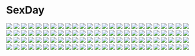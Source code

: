 # SexDay
![](https://konachan.com/image/157566f81c5e56a891d8bb23457d26bb/Konachan.com%20-%20153403%20brown_hair%20clouds%20girls_und_panzer%20kasei_%28xyz%29%20nishizumi_miho%20sky.jpg)
![](https://konachan.com/image/1da9012381ecbfbfdb455740ad29c9d8/Konachan.com%20-%2059907%20orange%20pikachu%20pokemon%20yellow.jpg)
![](https://konachan.com/image/e7f7a695decbe3a14ce0d1816e87c8a3/Konachan.com%20-%2019723%20eclair%20kiddy_grade.jpg)
![](https://konachan.com/image/4d93e38569d2e223758d517982bd0de3/Konachan.com%20-%20204601%20ass%20barefoot%20blonde_hair%20doma_umaru%20food%20gradient%20himouto%21_umaru-chan%20hoodie%20jay_xu%20petals%20signed%20skirt.jpg)
![](https://konachan.com/image/70c343e704ad963a2e4329b3382f6e69/Konachan.com%20-%2095158%20aqua_eyes%20armor%20blue_eyes%20collar%20dress%20fang%20gloves%20gosick%20green_eyes%20hat%20headband%20long_hair%20navel%20pink_eyes%20pink_hair%20ribbons%20short_hair%20twintails.jpg)
![](https://konachan.com/jpeg/75f4a0b4c129750ea5d7302808a135b8/Konachan.com%20-%20289703%20animal_ears%20catgirl%20karyl%20princess_connect%21%20pussy%20pussy_juice%20sayika%20tail%20uncensored.jpg)
![](https://konachan.com/image/4891027607bf29d813801d36765d2a62/Konachan.com%20-%20229435%202girls%20animal%20aqua_eyes%20braids%20breasts%20building%20cat%20cleavage%20clouds%20dress%20flowers%20grass%20long_hair%20shade%20sky%20socks%20stairs%20thighhighs%20twintails.jpg)
![](https://konachan.com/image/bb4aa5c84daf26d5dafa75d1f3215a1f/Konachan.com%20-%20210178%20anthropomorphism%20blue_hair%20breast_hold%20breasts%20censored%20cum%20lactation%20long_hair%20nipples%20no_bra%20oborozuki_kakeru%20open_shirt%20paizuri%20penis%20uniform.jpg)
![](https://konachan.com/jpeg/2750ecebc9b9250db713e3215807a1e8/Konachan.com%20-%20237735%20blush%20brown_hair%20dress%20flowers%20green_eyes%20headdress%20long_hair%20neko-rina%20original%20petals%20rose%20watermark%20wedding_attire.jpg)
![](https://konachan.com/image/5b65923f423bfb6a37ce99edbafbb053/Konachan.com%20-%209186%20askray%20barefoot%20bosshi%20dress%20fan%20green_eyes%20loli%20panties%20summer_dress%20twintails%20underwear%20upskirt.jpg)
![](https://konachan.com/jpeg/29c83fe51a38695d21a9188762982370/Konachan.com%20-%2072920%20blonde_hair%20flandre_scarlet%20hat%20red_eyes%20ribbons%20short_hair%20touhou%20vampire%20wings.jpg)
![](https://konachan.com/jpeg/00797f8edea5171f5aeab28f2c374b01/Konachan.com%20-%20190682%20amagai_tarou%20anthropomorphism%20barefoot%20blush%20brown_hair%20gray_hair%20hoodie%20kantai_collection%20ponytail%20signed%20white%20yuubari_%28kancolle%29.jpg)
![](https://konachan.com/jpeg/523d9c4087690d9bb4bfc1cd74bcd6ee/Konachan.com%20-%20166601%20ankoromochi%20black_hair%20blush%20bow%20choker%20dress%20game_cg%20katsuranomiya_saya%20long_hair%20peassoft%20red_eyes%20ribbons%20satou_satoru%20tie%20twintails.jpg)
![](https://konachan.com/jpeg/a7146fb8e65303a536ce4df6e111b9ac/Konachan.com%20-%20196005%20alice_third_macy%20animal%20blonde_hair%20blue_eyes%20cube%20enomoto_hina%20koi_suru_kanojo_no_bukiyou_na_butai%20long_hair%20school_uniform%20skirt%20thighhighs.jpg)
![](https://konachan.com/jpeg/66e0003106a83d05f894835f63f17742/Konachan.com%20-%2093903%20blush%20breasts%20cleavage%20erect_nipples%20gloves%20gun%20hat%20mahou_shoujo_madoka_magica%20monochrome%20tomoe_mami%20weapon.jpg)
![](https://konachan.com/jpeg/6c391ad01dc7a9377fc719a1b300f5fa/Konachan.com%20-%2078558%20blonde_hair%20blue_eyes%20cropped%20miyama-zero%20original%20scan%20tagme%20twintails.jpg)
![](https://konachan.com/jpeg/c876eb43cee713d31557f7f54471697e/Konachan.com%20-%2012942%20ergo_proxy%20pino.jpg)
![](https://konachan.com/jpeg/9cd7349674277a1ee6d590d6494f7ac4/Konachan.com%20-%20267818%20animal_ears%20anthropomorphism%20bodysuit%20brown_hair%20bunny_ears%20bunnygirl%20collar%20glasses%20green_eyes%20headband%20long_hair%20pantyhose%20tie%20wristwear%20yuuji_%28and%29.jpg)
![](https://konachan.com/image/c0545939e858b1bc735cf6375acdcf6a/Konachan.com%20-%2055096%20blood%20bra%20chaos%3Bhead%20long_hair%20pink_hair%20sakihata_rimi%20school_uniform%20skirt%20underwear.jpg)
![](https://konachan.com/image/128df02b34cf073a027aaa4df9b59039/Konachan.com%20-%20108107%20gumi%20vocaloid.jpg)
![](https://konachan.com/jpeg/96319c90794f5900a00de068c8b26f93/Konachan.com%20-%20159891%20hatsune_miku%20tosura-ayato%20vocaloid.jpg)
![](https://konachan.com/image/e794180430f1e1a7f80514fc2a21c8e8/Konachan.com%20-%20281567%20drums%20enjoy_mix%20group%20guitar%20hakurei_reimu%20ibuki_suika%20instrument%20japanese_clothes%20kirisame_marisa%20loli%20miko%20touhou%20witch%20yakumo_yukari.jpg)
![](https://konachan.com/jpeg/f28e55354f08a61351555189ecfcfccb/Konachan.com%20-%20234971%20animal%20clouds%20fish%20landscape%20mocha_%28cotton%29%20nobody%20original%20petals%20scenic%20signed%20sky%20tree%20waifu2x%20water.jpg)
![](https://konachan.com/image/6a82a33763ed5d90356a6ab38b4bc52d/Konachan.com%20-%20206023%20animal%20bubbles%20fish%20hatsune_miku%20skirt%20thighhighs%20tiwing%20twintails%20vocaloid%20water%20white.jpg)
![](https://konachan.com/image/92d5420fb40c338ea8ac1685b52e16d0/Konachan.com%20-%2023506%20aerith_gainsborough%20final_fantasy%20final_fantasy_vii.jpg)
![](https://konachan.com/image/6682eae320a0ca24b7618f9fdf8b603f/Konachan.com%20-%2078103%20all_male%20animal%20bird%20building%20clouds%20male%20rain%20water%20white_hair.jpg)
![](https://konachan.com/image/1433372bb2eaafe7874cc0bf738db147/Konachan.com%20-%20112372%20amagami%20black_hair%20blue_eyes%20morishima_haruka.jpg)
![](https://konachan.com/image/068201bb2d3e62ef53fbb0faf7370f69/Konachan.com%20-%20118964%20blonde_hair%20blue_eyes%20cabbit%20chisha%20dress%20long_hair%20midori_no_umi%20moon%20night%20petals%20scan%20sky%20yukie.jpg)
![](https://konachan.com/jpeg/27e17b0b4b3f2e8bb823006c00b69695/Konachan.com%20-%20269329%202girls%20aliasing%20azur_lane%20blue_eyes%20breasts%20cleavage%20drink%20flowers%20foxgirl%20gloves%20long_hair%20mask%20moon%20night%20sake%20sky%20tail%20tree%20watermark%20white_hair.jpg)
![](https://konachan.com/image/b0466e31fdc12989db092880f06d9148/Konachan.com%20-%2055630%20akiyama_mio%20ass%20fusataka_shikibu%20k-on%21%20maid%20panties%20striped_panties%20underwear.jpg)
![](https://konachan.com/image/09ab4d9760b35df2b81ae50874e7279b/Konachan.com%20-%20211811%20amami_haruka%20hagiwara_yukiho%20idolmaster%20ima_%28lm_ew%29.jpg)
![](https://konachan.com/image/5c7654e105ea8d79f1ba484c0201c41b/Konachan.com%20-%2077850%20angel_beats%21%20fujimaki%20hayama_eishi%20hinata_hideki%20matsushita%20nakamura_yuri%20noda%20ooyama%20otonashi_yuzuru%20shiina%20tachibana_kanade%20takamatsu%20tk%20yusa.jpg)
![](https://konachan.com/jpeg/81f8edd891630acfcd7a44b5e6b4a808/Konachan.com%20-%20173964%20black_hair%20blonde_hair%20building%20car%20city%20desert%20long_hair%20motorcycle%20original%20pantyhose%20ruins%20skirt%20twintails%20vanipo.jpg)
![](https://konachan.com/image/d7ce82992e7805d8cd4be76e6a77eb56/Konachan.com%20-%20160223%20instrument%20piano%20ray-k%20vocaloid%20yowane_haku.jpg)
![](https://konachan.com/image/5654ebc12bcb03f29582fa24005dd4da/Konachan.com%20-%20259449%20animal%20anthropomorphism%20azur_lane%20bird%20braids%20carchet%20chain%20clouds%20collar%20gloves%20headdress%20long_hair%20purple_eyes%20skirt_lift%20sky%20water%20white_hair.jpg)
![](https://konachan.com/image/f1d0f05835a567436a419b1c5d5b650f/Konachan.com%20-%2085543%20bandaid%20eyepatch%20hatsune_miku%20rolling_girl_%28vocaloid%29%20rope%20vocaloid.jpg)
![](https://konachan.com/image/701de136e72b33eb421f69cd951a050f/Konachan.com%20-%2062931%20hanato_kobato%20kobato%20kohaku_%28kobato%29%20wings.jpg)
![](https://konachan.com/image/f426c440fdc4636b9e13ff51cc03b2a6/Konachan.com%20-%2095146%20bow%20brown_hair%20clouds%20katochin%20long_hair%20school_uniform%20short_hair%20sky%20socks%20stockings%20tagme%20tie.jpg)
![](https://konachan.com/image/398e98956929ed2b9fdc287ab6435002/Konachan.com%20-%2018754%20.hack__%20.hack__g.u.%20.hack__link%20.hack__roots%20haseo.jpg)
![](https://konachan.com/image/c504078ff032169396ac92e0d885429f/Konachan.com%20-%20156256%20dress%20mondaiji_tachi_ga_isekai_kara_kuru_sou_desu_yo%3F%20moon%20pest%20red_eyes%20red_hair%20sky%20yetworldview_kaze.jpg)
![](https://konachan.com/image/0719bbe36083caf8fac42b6d6d332edd/Konachan.com%20-%20137649%20haru_aki%20ia%20space%20vocaloid%20wings%20zoom_layer.jpg)
![](https://konachan.com/image/b681bfdcd1dc40902191a147ef9f26b9/Konachan.com%20-%20158465%20animal%20bird%20clouds%20grass%20landscape%20nifui%20original%20scenic%20sky.jpg)
![](https://konachan.com/jpeg/b4d209bc1437d20cdb13f455295a703c/Konachan.com%20-%20229408%20animal%20apple%20blonde_hair%20blue_eyes%20blush%20braids%20candy%20fish%20food%20fruit%20headdress%20kagamine_rin%20male%20ponytail%20short_hair%20vocaloid%20water%20wristwear%20yukata.jpg)
![](https://konachan.com/image/3f11f136be83810de8f2b792ac482bc6/Konachan.com%20-%20245283%20blue_eyes%20bodysuit%20breasts%20long_hair%20neon_genesis_evangelion%20orange_hair%20skintight%20soryu_asuka_langley%20tagme_%28artist%29%20third-party_edit%20wink.jpg)
![](https://konachan.com/image/92e78e97ff13eb5aa3e374ee416c3d85/Konachan.com%20-%2042976%20ichigo_mashimaro%20itou_chika.jpg)
![](https://konachan.com/jpeg/9fd025944d8b81647a87439328edfb6c/Konachan.com%20-%20304188%20anthropomorphism%20anus%20ass%20azur_lane%20blush%20breasts%20censored%20cum%20long_hair%20nipples%20pink_hair%20pussy%20red_eyes%20shirt_lift%20skirt%20uzuki_karasu%20wet.jpg)
![](https://konachan.com/image/6378adede538d2fd1039d5de5a1f7f7c/Konachan.com%20-%20181588%20barefoot%20blonde_hair%20dress%20flandre_scarlet%20hat%20long_hair%20moon%20night%20ponytail%20red_eyes%20skirt%20touhou%20upskirt%20vampire%20wings%20wristwear.jpg)
![](https://konachan.com/jpeg/bb719c67a7a0ec1ce91deefc8036dd68/Konachan.com%20-%20197855%20blush%20breasts%20brown_eyes%20brown_hair%20censored%20cum%20game_cg%20long_hair%20navel%20nipples%20nude%20penis%20pussy%20sex%20spread_legs%20takasaki_asuka%20wet%20yoshino_keiko.jpg)
![](https://konachan.com/image/c2d875dfcb4c41eea218d878dd42141c/Konachan.com%20-%20258963%20braids%20building%20caligula%20chain%20crown%20dress%20flowers%20gloves%20gray_hair%20group%20gun%20hat%20headband%20long_hair%20male%20mask%20petals%20skirt%20spear%20weapon%20witch_hat.jpg)
![](https://konachan.com/image/4eaf632cb891330e66df2c0c6647a50b/Konachan.com%20-%20184512%20akemiho_tabi_nikki%20glasses%20kouno_hikaru%20oribe_shiori.jpg)
![](https://konachan.com/image/bf4f3777b0528608aa28c1eb1ef47cde/Konachan.com%20-%20118120%20drink%20food%20group%20hatsune_miku%20hoodie%20kagamine_len%20kagamine_rin%20kaito%20male%20megurine_luka%20meiko%20shinwa%20vocaloid.jpg)
![](https://konachan.com/jpeg/eff2ff45229228de53429052bfc7c141/Konachan.com%20-%20291004%20aconitea%20blue_eyes%20game_cg%20gray_hair%20il_shi%20koichi_ai%20onii-chan_asobo%20scenic%20short_hair%20tree.jpg)
![](https://konachan.com/jpeg/a959bf424757bf90b6dfad09873e785d/Konachan.com%20-%20167465%20annie_leonhardt%20armin_arlert%20blonde_hair%20book%20boots%20green_eyes%20hetalia38%20shingeki_no_kyojin%20short_hair%20uniform%20yellow_eyes.jpg)
![](https://konachan.com/image/e7dd91b7a8c7abb5763a17110171474b/Konachan.com%20-%2044170%20animal_ears%20bloomers%20gym_uniform%20miyashita_miki%20ribbons.jpg)
![](https://konachan.com/jpeg/91de1530e1b24f7e1a13ad637b5b956a/Konachan.com%20-%20161026%20bed%20black_hair%20blush%20breasts%20game_cg%20long_hair%20mizuno_rin%20nipples%20no_bra%20panties%20purple_eyes%20reminiscence%20spread_legs%20thighhighs%20tigre_soft%20underwear.jpg)
![](https://konachan.com/image/41af0622e9dd663745673d769ae200fd/Konachan.com%20-%2083315%20hatsune_miku%20miki_%28vocaloid%29%20twintails%20vocaloid.jpg)
![](https://konachan.com/image/1730b36d82f5bff1721c1a20c30a039b/Konachan.com%20-%20192684%20headband%20konno_yuuki%20long_hair%20pink_eyes%20skirt%20swd3e2%20sword%20sword_art_online%20weapon.jpg)
![](https://konachan.com/image/fbccf78a018b9974f3b22e38c0bb7199/Konachan.com%20-%20193977%20building%20city%20original%20pixiv_fantasia%20scenic%20yuushouku.jpg)
![](https://konachan.com/image/a9fb2ea6080428763663d2c4a2cd1510/Konachan.com%20-%2071324%20hatsune_miku%20twintails%20vocaloid.jpg)
![](https://konachan.com/image/1731e2b09393bab02fe880d775d530d9/Konachan.com%20-%20176990%20bandage%20black_hair%20blue_eyes%20breasts%20brown_hair%20fukuda_shuushi%20headband%20long_hair%20ponytail%20school_uniform%20short_hair%20torn_clothes%20water.jpg)
![](https://konachan.com/image/b3d70508fa70c282a169426cb1f71854/Konachan.com%20-%20148743%20ib%20ib_%28ib%29%20saikawa_%280902k137%29.jpg)
![](https://konachan.com/image/4f2065d0c3a88426472e6b9f490f8a79/Konachan.com%20-%20201915%20male%20megurine_luka%20vocaloid.jpg)
![](https://konachan.com/image/0478aca25d5eec4e0406a9e8ef35aed0/Konachan.com%20-%20134308%20dragon%20todee.jpg)
![](https://konachan.com/image/2660eaf2ab303a0c4d9c3973f08bbf54/Konachan.com%20-%2088669%20bandage%20brown_eyes%20brown_hair%20game_cg%20misaki_kurehito%20pajamas%20sasaki_kaori%20short_hair%20trumple%20ushinawareta_mirai_wo_motomete.jpg)
![](https://konachan.com/jpeg/b385ae239528ecf5479d5977ee7cc810/Konachan.com%20-%20222405%20aliasing%20black_hair%20blush%20bow%20breasts%20bubbles%20clouds%20hateno-yukimi%20long_hair%20navel%20see_through%20skirt%20sky%20thighhighs%20tree%20waifu2x%20water%20wet%20yellow_eyes.jpg)
![](https://konachan.com/jpeg/7eaa64adb922266e192b3a5ff366d4d5/Konachan.com%20-%20177035%20ayame_no_machi_to_ohimesama%20blue_eyes%20game_cg%20kazuharu_kina%20more_%28company%29%20pink_hair%20shichigahama_yuri%20short_hair%20skirt.jpg)
![](https://konachan.com/jpeg/60a2a042b557ea39d59100a44061fb61/Konachan.com%20-%20291114%20blush%20bondage%20breasts%20dark_skin%20gray_hair%20green_eyes%20long_hair%20nipples%20no_bra%20nopan%20open_shirt%20penis%20pussy%20sex%20shokut-zz%20tail%20tears%20uncensored.jpg)
![](https://konachan.com/image/2479b25934d1205fe9d84bf1a1eac72c/Konachan.com%20-%20170094%20ass%20bakemonogatari%20barefoot%20black%20long_hair%20monogatari_%28series%29%20panties%20purple_eyes%20purple_hair%20senjougahara_hitagi%20taka_tony%20underwear%20vector.jpg)
![](https://konachan.com/jpeg/7cb28fe8e842a84cba8a0ca5076e612b/Konachan.com%20-%20286935%20ass%20atelier_kaguya%20censored%20choco_chip%20game_cg%20natsuno_ai%20nee-chan_no_susume%20panty_pull%20pussy.jpg)
![](https://konachan.com/image/edccabd028a06fb4ae2eab574ad50949/Konachan.com%20-%20259957%202girls%20animal%20black_hair%20blonde_hair%20car%20cat%20chito%20clouds%20gensuke%20hat%20short_hair%20shoujo_shuumatsu_ryoukou%20sky%20snow%20uniform%20yuuri.jpg)
![](https://konachan.com/jpeg/bfeefe32b69b75b92f4322ee2b1e8bb4/Konachan.com%20-%20256083%20ass%20beach%20blush%20braids%20breasts%20censored%20clouds%20game_cg%20harukaze_soft%20long_hair%20nipples%20penis%20ponytail%20red_eyes%20sky%20swimsuit%20water%20wet%20white_hair.jpg)
![](https://konachan.com/image/7fa7e5c4ccea72c0eec321a32b172bca/Konachan.com%20-%20126204%20animal%20brown_hair%20collar%20fire%20gloves%20group%20hat%20headband%20long_hair%20original%20pink_eyes%20red_eyes%20short_hair%20socks%20sword%20tiger%20weapon%20white_hair.jpg)
![](https://konachan.com/jpeg/05efba98a94b0aa9910208781f99d244/Konachan.com%20-%20248450%202girls%20anthropomorphism%20kantai_collection%20tagme_%28artist%29%20yura_%28kancolle%29%20yuubari_%28kancolle%29.jpg)
![](https://konachan.com/image/52aaf9c1c164d63c2cf013a1cc0c5096/Konachan.com%20-%20255718%20anthropomorphism%20azur_lane%20clouds%20ecens%20garter_belt%20gloves%20long_hair%20orange_eyes%20prinz_eugen_%28azur_lane%29%20sky%20stockings%20uniform%20water%20white_hair.jpg)
![](https://konachan.com/image/7e431fba812c082a94ce9c903d87387f/Konachan.com%20-%2065163%20gun%20mecha%20mobile_suit_gundam%20sky%20sword%20weapon.jpg)
![](https://konachan.com/image/e84e89fd4ff28b1f6a40482cc96c3f3a/Konachan.com%20-%20100702%20armor%20bow_%28weapon%29%20building%20cape%20gloves%20lin%2B%20original%20pixiv_fantasia%20red_eyes%20signed%20thighhighs%20weapon%20white_hair%20wings%20zettai_ryouiki.jpg)
![](https://konachan.com/image/4bc54720fbc58d91bde9953bc62b0f70/Konachan.com%20-%20130818%20aqua_eyes%20braids%20choker%20ia%20long_hair%20pink_hair%20sazanami_shione%20skirt%20twintails%20vocaloid.jpg)
![](https://konachan.com/image/b7ecfb8edb66f807c6482fff33ef7b38/Konachan.com%20-%2041372%20all_male%20black_hair%20building%20gloves%20graffiti%20kuroshitsuji%20male%20red_eyes%20sebastian_michaelis%20short_hair.jpg)
![](https://konachan.com/image/7bdc9193027ee2519e4299b73dce1395/Konachan.com%20-%20103346%20all_male%20blonde_hair%20brown_hair%20male%20shounen_ai%20trap%20umineko_no_naku_koro_ni%20umishima_senbon%20ushiromiya_leon%20willard_h_wright.jpg)
![](https://konachan.com/image/67fa6fd3c29d005b2871a447c60ae388/Konachan.com%20-%20203715%20animal%20animal_ears%20blonde_hair%20building%20cat%20hat%20long_hair%20original%20sts%20train%20yellow_eyes.jpg)
![](https://konachan.com/image/555dd99bbe6e8452682c15681d9952dc/Konachan.com%20-%20136622%20elsee_de_ruth_ima%20haqua_du_lot_herminium%20jpeg_artifacts%20kami_nomi_zo_shiru_sekai%20long_hair%20tagme.jpg)
![](https://konachan.com/image/f165aedbb05f272756f87853b7fe655f/Konachan.com%20-%20120810%20beatrice%20blush%20mirai_nikki%20parody%20purple%20short_hair%20tagme%20umineko_no_naku_koro_ni.jpg)
![](https://konachan.com/image/0694ac6997e79e7f42d9424f6deb74aa/Konachan.com%20-%20300449%20dress%20green_hair%20nopan%20original%20short_hair%20summer_dress%20tagme_%28artist%29%20water.jpg)
![](https://konachan.com/image/825f1dba0914af49632105d64f2d42cb/Konachan.com%20-%20210284%20anal%20blue_hair%20boots%20breast_grab%20breasts%20dogoo%20gloves%20iris_heart%20jiffic%20long_hair%20nipples%20nude%20pururut%20pussy_juice%20sex%20tentacles%20thighhighs.jpg)
![](https://konachan.com/image/bad92ea6824904fa6bd5f7e28ba6cc49/Konachan.com%20-%20186391%2071%20blue_eyes%20blue_hair%20kill_la_kill%20matoi_ryuuko%20short_hair.jpg)
![](https://konachan.com/jpeg/d51c2bdbb35d6c47f6cc15eb0757b6dc/Konachan.com%20-%20281027%20bed%20blonde_hair%20book%20brown_eyes%20candy%20cropped%20long_hair%20milllim%20mirror%20original%20phone%20school_uniform%20thighhighs%20zettai_ryouiki.jpg)
![](https://konachan.com/image/e046074859c7d93adbde44b36fbeeee6/Konachan.com%20-%2017947%20minakami_kaho%20sister_princess.jpg)
![](https://konachan.com/jpeg/bd92bd9f43f35f4a7e4414f298f3f4e5/Konachan.com%20-%20271179%20anus%20ass%20autumn%20blue_eyes%20blush%20breasts%20green_hair%20kochiya_sanae%20leaves%20long_hair%20night%20nude%20onsen%20sky%20stars%20touhou%20tree%20waifu2x%20water%20wet.jpg)
![](https://konachan.com/image/a02158974cbba4df76a7ff75c0d1997e/Konachan.com%20-%20265019%20hatsune_miku%20lengchan_%28fu626878068%29%20magical_mirai_%28vocaloid%29%20microphone%20vocaloid.jpg)
![](https://konachan.com/image/8dc4d1d74cd968de2165408cd2d23dc8/Konachan.com%20-%206075%20d.gray-man%20gray%20tyki_mikk.jpg)
![](https://konachan.com/image/9604a35506f375589499ea8a1a81c28e/Konachan.com%20-%2017641%20hiiragi_kagami%20izumi_konata%20lucky_star.jpg)
![](https://konachan.com/image/cd4135ef6e7ed1d3e2b01f3e8c5c58a0/Konachan.com%20-%2024794%20chibi%20close%20dears%20food%20green_hair%20red_eyes%20ren_%28dears%29.jpg)
![](https://konachan.com/image/90c2031d40973fc31198dfb8ef488117/Konachan.com%20-%20300166%20bicycle%20brown_eyes%20brown_hair%20clouds%20drink%20hinata_%28lipcream%29%20kneehighs%20male%20original%20school_uniform%20shirt%20short_hair%20sky%20water.jpg)
![](https://konachan.com/image/e0d738264333dc5cd2795aa6937af4d2/Konachan.com%20-%2073758%20aqua_eyes%20aqua_hair%20dark%20forfreedo%20green_eyes%20green_hair%20hatsune_miku%20long_hair%20thighhighs%20twintails%20vocaloid.jpg)
![](https://konachan.com/image/c139e1b7ec56acf4710f78b253a26ad5/Konachan.com%20-%20307417%20animal_ears%20bicolored_eyes%20catgirl%20erect_nipples%20game_cg%20long_hair%20male%20navel%20sex%20tagme_%28artist%29%20tagme_%28character%29%20thighhighs%20twintails%20uncensored.jpg)
![](https://konachan.com/jpeg/d4f431aaf91148b5175fc73725b04d3c/Konachan.com%20-%20128478%20ass%20barefoot%20bed%20brown_eyes%20doll%20imouto_no_katachi%20long_hair%20mutou_kurihito%20panties%20pink_hair%20sena_miyuki%20shirt%20underwear.jpg)
![](https://konachan.com/jpeg/c40fc3bc1368f933a532c5ed15684137/Konachan.com%20-%20150964%20aqua_eyes%20beach%20bikini%20blush%20bow%20breasts%20cameltoe%20candy%20cleavage%20game_cg%20group%20lollipop%20long_hair%20navel%20red_eyes%20red_hair%20ribbons%20swimsuit%20tree.jpg)
![](https://konachan.com/image/5cc543353887b2383d2284d6602d8ed6/Konachan.com%20-%2072988%20blonde_hair%20bow%20breasts%20cleavage%20horns%20ibuki_suika%20kimono%20long_hair%20masiroke%20no_bra%20ponytail%20purple_eyes%20ribbons%20tattoo%20thighhighs%20touhou.jpg)
![](https://konachan.com/jpeg/faaaaed09928ea00b1fb94025a20870e/Konachan.com%20-%20229674%20blue_eyes%20dress%20halloween%20long_hair%20lpip%20pink_hair%20thighhighs%20waifu2x.jpg)
![](https://konachan.com/image/0926599bfafa03f3a98d212d1e69967e/Konachan.com%20-%2033337%20azuma_hatsumi%20carnelian%20petals%20white%20yami_to_boushi_to_hon_no_tabibito.jpg)
